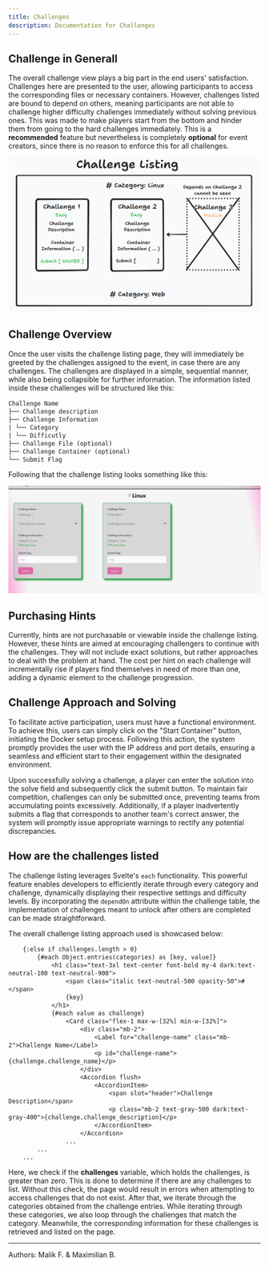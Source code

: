 ```yaml
---
title: Challenges
description: Documentation for Challenges
---
```


## Challenge in Generall

The overall challenge view plays a big part in the end users' satisfaction. Challenges here are presented to the user, allowing participants to access the corresponding files or necessary containers. However, challenges listed are bound to depend on others, meaning participants are not able to challenge higher difficulty challenges immediately without solving previous ones. This was made to make players start from the bottom and hinder them from going to the hard challenges immediately. This is a **recommended** feature but nevertheless is completely **optional** for event creators, since there is no reason to enforce this for all challenges.

![Big Picture](../../../assets/webapp/Challenge_View.png)

## Challenge Overview

Once the user visits the challenge listing page, they will immediately be greeted by the challenges assigned to the event, in case there are any challenges. The challenges are displayed in a simple, sequential manner, while also being collapsible for further information. The information listed inside these challenges will be structured like this:

```
Challenge Name
├── Challenge description
├── Challenge Information
| └── Category
| └── Difficutly
├── Challenge File (optional)
├── Challenge Container (optional)
└── Submit Flag
```

Following that the challenge listing looks something like this:

![Big Picture](../../../assets/webapp/Challenge_listing.png)

## Purchasing Hints

Currently, hints are not purchasable or viewable inside the challenge listing. However, these hints are aimed at encouraging challengers to continue with the challenges. They will not include exact solutions, but rather approaches to deal with the problem at hand. The cost per hint on each challenge will incrementally rise if players find themselves in need of more than one, adding a dynamic element to the challenge progression.

## Challenge Approach and Solving

To facilitate active participation, users must have a functional environment. To achieve this, users can simply click on the "Start Container" button, initiating the Docker setup process. Following this action, the system promptly provides the user with the IP address and port details, ensuring a seamless and efficient start to their engagement within the designated environment.

Upon successfully solving a challenge, a player can enter the solution into the solve field and subsequently click the submit button. To maintain fair competition, challenges can only be submitted once, preventing teams from accumulating points excessively. Additionally, if a player inadvertently submits a flag that corresponds to another team's correct answer, the system will promptly issue appropriate warnings to rectify any potential discrepancies.

## How are the challenges listed

The challenge listing leverages Svelte's `each` functionality. This powerful feature enables developers to efficiently iterate through every category and challenge, dynamically displaying their respective settings and difficulty levels. By incorporating the `dependOn` attribute within the challenge table, the implementation of challenges meant to unlock after others are completed can be made straightforward.

The overall challenge listing approach used is showcased below:

```
    {:else if challenges.length > 0}
        {#each Object.entries(categories) as [key, value]}
            <h1 class="text-3xl text-center font-bold my-4 dark:text-neutral-100 text-neutral-900">
                <span class="italic text-neutral-500 opacity-50">#</span>
                {key}
            </h1>
            {#each value as challenge}
                <Card class="flex-1 max-w-[32%] min-w-[32%]">
                    <div class="mb-2">
                        <Label for="challenge-name" class="mb-2">Challenge Name</Label>
                        <p id="challenge-name">{challenge.challenge_name}</p>
                    </div>
                    <Accordion flush>
                        <AccordionItem>
                            <span slot="header">Challenge Description</span>
                            <p class="mb-2 text-gray-500 dark:text-gray-400">{challenge.challenge_description}</p>
                        </AccordionItem>
                    </Accordion>
                ...
        ...
    ...
```

Here, we check if the **challenges** variable, which holds the challenges, is greater than zero. This is done to determine if there are any challenges to list. Without this check, the page would result in errors when attempting to access challenges that do not exist. After that, we iterate through the categories obtained from the challenge entries. While iterating through these categories, we also loop through the challenges that match the category. Meanwhile, the corresponding information for these challenges is retrieved and listed on the page.

---

Authors: Malik F. & Maximilian B.
